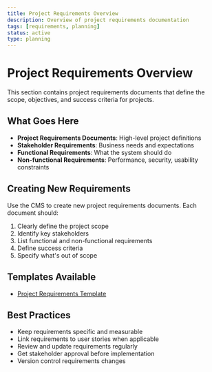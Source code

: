 ```yaml
---
title: Project Requirements Overview
description: Overview of project requirements documentation
tags: [requirements, planning]
status: active
type: planning
---
```


# Project Requirements Overview

This section contains project requirements documents that define the scope, objectives, and success criteria for projects.

## What Goes Here

- **Project Requirements Documents**: High-level project definitions
- **Stakeholder Requirements**: Business needs and expectations
- **Functional Requirements**: What the system should do
- **Non-functional Requirements**: Performance, security, usability constraints

## Creating New Requirements

Use the CMS to create new project requirements documents. Each document should:

1. Clearly define the project scope
2. Identify key stakeholders
3. List functional and non-functional requirements
4. Define success criteria
5. Specify what's out of scope

## Templates Available

- [Project Requirements Template](/docs/templates/project-requirements-template)

## Best Practices

- Keep requirements specific and measurable
- Link requirements to user stories when applicable
- Review and update requirements regularly
- Get stakeholder approval before implementation
- Version control requirements changes